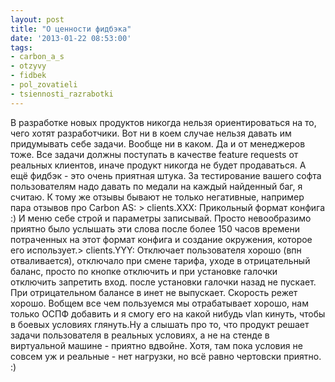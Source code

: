 ```yaml
---
layout: post
title: "О ценности фидбэка"
date: '2013-01-22 08:53:00'
tags:
- carbon_a_s
- otzyvy
- fidbek
- pol_zovatieli
- tsiennosti_razrabotki
---
```


В разработке новых продуктов никогда нельзя ориентироваться на то, чего хотят разработчики. Вот ни в коем случае нельзя давать им придумывать себе задачи. Вообще ни в каком. Да и от менеджеров тоже. Все задачи должны поступать в качестве feature requests от реальных клиентов, иначе продукт никогда не будет продаваться.
<a name="more"></a>
А ещё фидбэк - это очень приятная штука. За тестирование вашего софта пользователям надо давать по медали на каждый найденный баг, я считаю. К тому же отзывы бывают не только негативные, например пара отзывов про Carbon AS: > clients.XXX: Прикольный формат конфига :) И меню себе строй и параметры записывай.&nbsp;Просто невообразимо приятно было услышать эти слова после более 150 часов времени потраченных на этот формат конфига и создание окружения, которое его использует.> clients.YYY: Отключает пользователя хорошо (впн отваливается), отключало при смене тарифа, уходе в отрицательный баланс, просто по кнопке отключить и при установке галочки отключить запретить вход. после установки галочки назад не пускает. При отрицательном балансе в инет не выпускает. Скорость режет хорошо. Вобщем  все чем пользуемся мы отрабатывает хорошо, нам только ОСПФ добавить и я смогу его на какой нибудь vlan кинуть, чтобы в боевых условиях глянуть.Ну а слышать про то, что продукт решает задачи пользователя в реальных условиях, а не на стенде в виртуальной машине - приятно вдвойне. Хотя, там пока условия не совсем уж и реальные - нет нагрузки, но всё равно чертовски приятно. :)